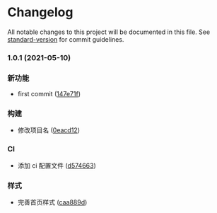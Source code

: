# Changelog

All notable changes to this project will be documented in this file. See [standard-version](https://github.com/conventional-changelog/standard-version) for commit guidelines.

### 1.0.1 (2021-05-10)

### 新功能

- first commit ([147e71f](https://github.com/fuxiang123/fox-react-builder-template/commit/147e71fe9ee98c9d494b2214c4d8db6ab7e19045))

### 构建

- 修改项目名 ([0eacd12](https://github.com/fuxiang123/fox-react-builder-template/commit/0eacd12226b9f6b082ccf47034676d8510691542))

### CI

- 添加 ci 配置文件 ([d574663](https://github.com/fuxiang123/fox-react-builder-template/commit/d5746633afa1d188166af3b6d6511958e372e2a5))

### 样式

- 完善首页样式 ([caa889d](https://github.com/fuxiang123/fox-react-builder-template/commit/caa889d9b22bbac80d3618d38648f363907f8af8))
